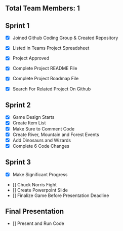 ## Total Team Members: 1 

## Sprint 1 
- [x] Joined Github Coding Group & Created Repository
- [x] Listed in Teams Project Spreadsheet
- [x] Project Approved
- [x] Complete Project README File 
- [x] Complete Project Roadmap File 
- [x] Search For Related Project On Github
 

## Sprint 2 
- [x] Game Design Starts
- [x] Create Item List  
- [x] Make Sure to Comment Code 
- [x] Create River, Mountain and Forest Events
- [x] Add Dinosaurs and Wizards 
- [x] Complete 6 Code Changes

## Sprint 3 
- [x] Make Significant Progress 
- [] Chuck Norris Fight
- [] Create Powerpoint Slide 
- [] Finalize Game Before Presentation Deadline 

## Final Presentation
- [] Present and Run Code 